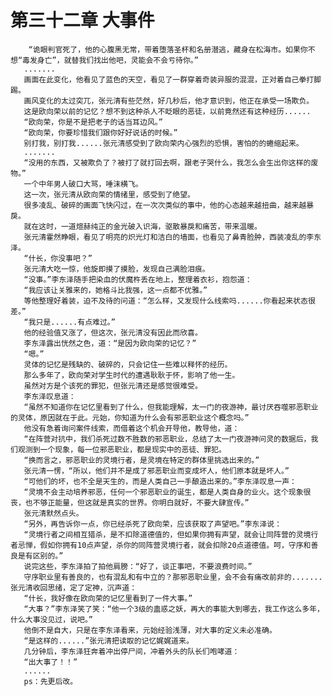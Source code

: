# 第三十二章 大事件
        “诡眼判官死了，他的心腹黑无常，带着堕落圣杯和名册潜逃，藏身在松海市。如果你不想“毒发身亡”，就替我们找出他吧，灵能会不会亏待你。”
       .......
       画面在此变化，他看见了蓝色的天空，看见了一群穿着奇装异服的混混，正对着自己拳打脚踢。
       画风变化的太过突兀，张元清有些茫然，好几秒后，他才意识到，他正在承受一场欺负。
       这是欧向荣以前的记忆？想不到这种杀人不眨眼的恶徒，以前竟然还有这种经历......
       “欧向荣，你是不是把老子的话当耳边风。”
       “欧向荣，你要珍惜我们跟你好好说话的时候。”
       别打我，别打我......张元清感受到了欧向荣内心强烈的恐惧，害怕的的蜷缩起来。
       .......
       “没用的东西，又被欺负了？被打了就打回去啊，跟老子哭什么，我怎么会生出你这样的废物。”
       一个中年男人破口大骂，唾沫横飞。
       这一次，张元清从欧向荣的情绪里，感受到了绝望。
       很多凌乱、破碎的画面飞快闪过，在一次次类似的事中，他的心态越来越扭曲，越来越暴戾。
       就在这时，一道煊赫纯正的金光破入识海，驱散暴戾和痛苦，带来温暖。
       张元清霍然睁眼，看见了明亮的炽光灯和洁白的墙面，也看见了鼻青脸肿，西装凌乱的李东泽。
       “什长，你没事吧？”
       张元清大吃一惊，他旋即摸了摸脸，发现自己满脸泪痕。
       “没事。”李东泽随手把染血的伏魔杵丢在地上，整理着衣衫，抱怨道：
       “我应该让关雅来的，她格斗比我强，这一点都不优雅。”
       等他整理好着装，迫不及待的问道：“怎么样，又发现什么线索吗......你看起来状态很差。”
       “我只是......有点难过。”
       他的经验值又涨了，但这次，张元清没有因此而欣喜。
       李东泽露出恍然之色，道：“是因为欧向荣的记忆？”
       “嗯。”
       灵体的记忆是残缺的、破碎的，只会记住一些难以释怀的经历。
       那么多年了，欧向荣对学生时代的遭遇耿耿于怀，影响了他一生。
       虽然对方是个该死的罪犯，但张元清还是感觉很难受。
       李东泽叹息道：
       “虽然不知道你在记忆里看到了什么，但我能理解，太一门的夜游神，最讨厌吞噬邪恶职业的灵体，原因就在于此。元始，你知道为什么会有邪恶职业这个概念吗。”
       他没有急着询问案件线索，而借着这个机会开导他，教导他，道：
       “在阵营对抗中，我们杀死过数不胜数的邪恶职业，总结了太一门夜游神问灵的数据后，我们观测到一个现象，每一位邪恶职业，都是现实中的恶徒、罪犯。
       “换而言之，邪恶职业的灵境行者，是灵境在特定的群体里挑选出来的。”
       张元清一愣，“所以，他们并不是成了邪恶职业而变成坏人，他们原本就是坏人。”
       “可他们的坏，也不全是天生的，而是人类自己一手酿造出来的。”李东泽叹息一声：
       “灵境不会主动培养邪恶，任何一个邪恶职业的诞生，都是人类自身的业火。这个现象很丧，也不够正能量，但这就是真实的世界。你明白就好，不要大肆宣传。”
       张元清默然点头。
       “另外，再告诉你一点，你已经杀死了欧向荣，应该获取了声望吧。”李东泽说：
       “灵境行者之间相互猎杀，是不扣除道德值的，但如果你拥有声望，就会让同阵营的灵境行者忌惮，假如你拥有10点声望，杀你的同阵营灵境行者，就会扣除20点道德值。呵，守序和善良是有区别的。”
       说完这些，李东泽拍了拍他肩膀：“好了，谈正事吧，不要浪费时间。”
       守序职业里有善良的，也有混乱和有中立的？那邪恶职业里，会不会有痛改前非的.......张元清收回思绪，定了定神，沉声道：
       “什长，我好像在欧向荣的记忆里看到了一件大事。”
       “大事？”李东泽笑了笑：“他一个3级的蛊惑之妖，再大的事能大到哪去，我工作这么多年，什么大事没见过，说吧。”
       他倒不是自大，只是在李东泽看来，元始经验浅薄，对大事的定义未必准确。
       “是这样的......”张元清把读取的记忆娓娓道来。
       几分钟后，李东泽狂奔着冲出停尸间，冲着外头的队长们咆哮道：
       “出大事了！！”
       ......
       ps：先更后改。